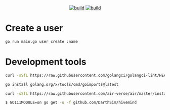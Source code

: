 <p align="center">
    <a href="https://github.com/fragoulis/pites/actions/workflows/lint.yml" target="_blank" rel="noopener"><img src="https://github.com/fragoulis/pites/actions/workflows/lint.yml/badge.svg" alt="build" /></a>
    <a href="https://github.com/fragoulis/pites/actions/workflows/test.yml" target="_blank" rel="noopener"><img src="https://github.com/fragoulis/pites/actions/workflows/test.yml/badge.svg" alt="build" /></a>
</p>

# Create a user

```bash
go run main.go user create :name
```

# Development tools

```sh
curl -sSfL https://raw.githubusercontent.com/golangci/golangci-lint/HEAD/install.sh | sh -s -- -b $(go env GOPATH)/bin v1.58.1
```

```sh
go install golang.org/x/tools/cmd/goimports@latest
```

```sh
curl -sSfL https://raw.githubusercontent.com/air-verse/air/master/install.sh | sh -s -- -b $(go env GOPATH)/bin
```

```sh
$ GO111MODULE=on go get -u -f github.com/DarthSim/hivemind
```
